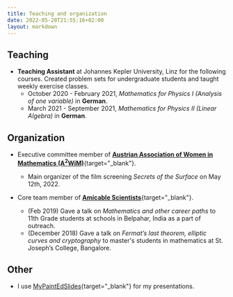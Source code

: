 ```yaml
---
title: Teaching and organization
date: 2022-05-28T21:55:16+02:00
layout: markdown 
---
```


## Teaching
- **Teaching Assistant** at Johannes Kepler University, Linz for the following courses. Created problem sets for undergraduate students and taught weekly exercise classes. 
    - October 2020 - February 2021, _Mathematics for Physics I (Analysis of one variable)_ in **German**.
    - March 2021 - September 2021, _Mathematics for Physics II (Linear Algebra)_ in **German**.

## Organization

- Executive committee member of [**Austrian Association of Women in Mathematics (A<sup>2</sup>WiM)**](https://www.a2wim.net/about){target="_blank"}.
    - Main organizer of the film screening _Secrets of the Surface_ on May 12th, 2022. 

- Core team member of [**Amicable Scientists**](https://amicablescientists.org){target="_blank"}.
    - (Feb 2019) Gave a talk on _Mathematics and other career paths_ to 11th Grade students at schools in Belpahar, India as a part of outreach. 
    - (December 2018) Gave a talk on _Fermat’s last theorem, elliptic curves and cryptography_ to master's students in mathematics at St. Joseph’s College, Bangalore.

## Other

- I use [MyPaintEdSlides](https://homepage.univie.ac.at/steffen.plunder/blog/posts/mypaintedslides/){target="_blank"} for my presentations.
